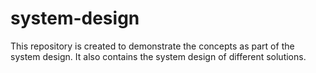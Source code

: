 # system-design
This repository is created to demonstrate the concepts as part of the system design. It also contains the system design of different solutions.
